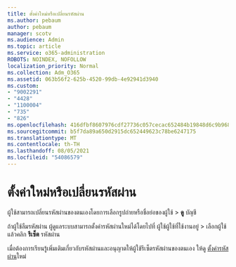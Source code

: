 ```yaml
---
title: ตั้งค่าใหม่หรือเปลี่ยนรหัสผ่าน
ms.author: pebaum
author: pebaum
manager: scotv
ms.audience: Admin
ms.topic: article
ms.service: o365-administration
ROBOTS: NOINDEX, NOFOLLOW
localization_priority: Normal
ms.collection: Adm_O365
ms.assetid: 063b56f2-625b-4520-99db-4e92941d3940
ms.custom:
- "9002291"
- "4428"
- "1100004"
- "735"
- "826"
ms.openlocfilehash: 416dfbf8607976cdf27736c057cecac652484b19848d6c9b9680e265394819b3
ms.sourcegitcommit: b5f7da89a650d2915dc652449623c78be6247175
ms.translationtype: MT
ms.contentlocale: th-TH
ms.lasthandoff: 08/05/2021
ms.locfileid: "54086579"
---
```

# <a name="reset-or-change-passwords"></a>ตั้งค่าใหม่หรือเปลี่ยนรหัสผ่าน

ผู้ใช้สามารถเปลี่ยนรหัสผ่านของตนเองโดยการเลือกรูปถ่ายหรือชื่อย่อของผู้ใช้ > **ดู** บัญชี
  
ถ้าผู้ใช้ลืมรหัสผ่าน ผู้ดูแลระบบสามารถตั้งค่ารหัสผ่านใหม่ได้โดยไปที่ ผู้ใช้ผู้ใช้ที่ใช้งานอยู่  >  [](https://portal.office.com/adminportal/home#/users)เลือกผู้ใช้ แล้วคลิก **รีเซ็ต** รหัสผ่าน
  
เมื่อต้องการเรียนรู้เพิ่มเติมเกี่ยวกับรหัสผ่านและอนุญาตให้ผู้ใช้รีเซ็ตรหัสผ่านของตนเอง ให้ดู [ตั้งค่ารหัสผ่าน](/microsoft-365/admin/add-users/reset-passwords)ใหม่
